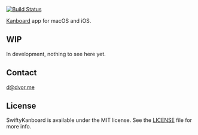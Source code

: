 [![Build Status](https://travis-ci.org/dvor/SwiftyKanboard.svg?branch=master)](https://travis-ci.org/dvor/SwiftyKanboard)

[Kanboard](https://kanboard.org/) app for macOS and iOS.

## WIP

In development, nothing to see here yet.

## Contact

[d@dvor.me](mailto:d@dvor.me?subject=SwiftyKanboard)

## License

SwiftyKanboard is available under the MIT license. See the [LICENSE](LICENSE) file for more info.

